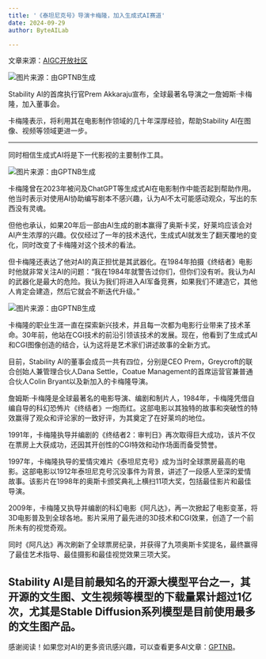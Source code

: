```yaml
---
title: '《泰坦尼克号》导演卡梅隆，加入生成式AI赛道'
date: 2024-09-29
author: ByteAILab

---
```


文章来源：[AIGC开放社区](https://mp.weixin.qq.com/s/BGtnSdeRRntVVovuahqtoQ)

![图片来源：由GPTNB生成](http://www.jesonc.com/upload/8FD7B96F5E34993C64020C0DB54F4C00/1727403518875/Fmd_6EvnCpzD80Rp68ImF0YDuzyb.png)

Stability AI的首席执行官Prem Akkaraju宣布，全球最著名导演之一詹姆斯·卡梅隆，加入董事会。

卡梅隆表示，将利用其在电影制作领域的几十年深厚经验，帮助Stability AI在图像、视频等领域更进一步。

---
同时相信生成式AI将是下一代影视的主要制作工具。

![图片来源：由GPTNB生成](http://www.jesonc.com/FnRmH3t2JTpkfkBQgB--Fh0igqCK)

卡梅隆曾在2023年被问及ChatGPT等生成式AI在电影制作中能否起到帮助作用。他当时表示对使用AI协助编写剧本不感兴趣，认为AI不太可能感动观众，写出的东西没有灵魂。

但他也承认，如果20年后一部由AI生成的剧本赢得了奥斯卡奖，好莱坞应该会对AI产生浓厚的兴趣。仅仅经过了一年的技术迭代，生成式AI就发生了翻天覆地的变化，同时改变了卡梅隆对这个技术的看法。

但卡梅隆还表达了他对AI的真正担忧是其武器化。在1984年拍摄《终结者》电影时他就非常关注AI的问题：“我在1984年就警告过你们，但你们没有听。我认为AI的武器化是最大的危险。我认为我们将进入AI军备竞赛，如果我们不建造它，其他人肯定会建造，然后它就会不断迭代升级。”

![图片来源：由GPTNB生成](http://www.jesonc.com/FvxIM-03j9NYUoIHMhQCib4kAQe1)

卡梅隆的职业生涯一直在探索新兴技术，并且每一次都为电影行业带来了技术革命。30年前，他站在CGI技术的前沿引领该技术的发展。现在，他看到了生成式AI和CGI图像创造的结合，认为这将是艺术家们讲述故事的全新方式。

目前，Stability AI的董事会成员一共有四位，分别是CEO Prem，Greycroft的联合创始人兼管理合伙人Dana Settle，Coatue Management的首席运营官兼普通合伙人Colin Bryant以及新加入的卡梅隆导演。

詹姆斯·卡梅隆是全球最著名的电影导演、编剧和制片人，1984年，卡梅隆凭借自编自导的科幻恐怖片《终结者》一炮而红。这部电影以其独特的故事和突破性的特效赢得了观众和评论家的一致好评，为其奠定了在好莱坞的地位。

1991年，卡梅隆执导并编剧的《终结者2：审判日》再次取得巨大成功，该片不仅在票房上大获成功，还因其开创性的CGI特效和动作场面而备受赞誉。

1997年，卡梅隆执导的爱情灾难片《泰坦尼克号》成为当时全球票房最高的电影。这部电影以1912年泰坦尼克号沉没事件为背景，讲述了一段感人至深的爱情故事。该影片在1998年的奥斯卡颁奖典礼上横扫11项大奖，包括最佳影片和最佳导演。

2009年，卡梅隆又执导并编剧的科幻电影《阿凡达》，再一次掀起了电影变革，将3D电影普及到全球各地。影片采用了最先进的3D技术和CGI效果，创造了一个前所未有的视觉奇观。

同时《阿凡达》再次刷新了全球票房纪录，并获得了九项奥斯卡奖提名，最终赢得了最佳艺术指导、最佳摄影和最佳视觉效果三项大奖。

Stability AI是目前最知名的开源大模型平台之一，其开源的文生图、文生视频等模型的下载量累计超过1亿次，尤其是Stable Diffusion系列模型是目前使用最多的文生图产品。
---
感谢阅读！如果您对AI的更多资讯感兴趣，可以查看更多AI文章：[GPTNB](https://gptnb.com)。